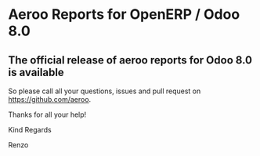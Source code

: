 Aeroo Reports for OpenERP / Odoo 8.0
====================================

The official release of aeroo reports for Odoo 8.0 is available 
----------------------------------------------------------------

So please call all your questions, issues and pull request on https://github.com/aeroo.

Thanks for all your help!

Kind Regards

Renzo
